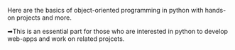 Here are the basics of object-oriented programming in python with hands-on projects and more.

➡This is an essential part for those who are interested in python to develop web-apps and work on related projcets.
